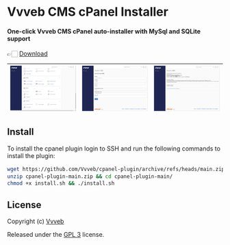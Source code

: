 # Vvveb CMS cPanel Installer

#### One-click Vvveb CMS cPanel auto-installer with MySql and SQLite support

👉🏻 [Download](https://github.com/Vvveb/cpanel-plugin/archive/main.zip)

| [![](https://raw.githubusercontent.com/Vvveb/cpanel-plugin/main/assets/cpanel-1.png)](https://raw.githubusercontent.com/Vvveb/cpanel-plugin/main/assets/cpanel-1.png) | [![](https://raw.githubusercontent.com/Vvveb/cpanel-plugin/main/assets/cpanel-2.png)](https://raw.githubusercontent.com/Vvveb/cpanel-plugin/main/assets/cpanel-2.png) | [![](https://raw.githubusercontent.com/Vvveb/cpanel-plugin/main/assets/cpanel-3.png)](https://raw.githubusercontent.com/Vvveb/cpanel-plugin/main/assets/cpanel-3.png) |
|:---:|:---:|:---:|

## Install

To install the cpanel plugin login to SSH and run the following commands to install the plugin:

```bash
wget https://github.com/Vvveb/cpanel-plugin/archive/refs/heads/main.zip
unzip cpanel-plugin-main.zip && cd cpanel-plugin-main/
chmod +x install.sh && ./install.sh
```

## License

Copyright (c) [Vvveb](https://www.vvveb.com)

Released under the [GPL 3](https://github.com/Vvveb/cpanel-plugin/blob/main/LICENSE) license.

